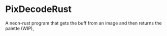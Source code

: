 # PixDecodeRust
 A neon-rust program that gets the buff from an image and then returns the palette (WIP), 
